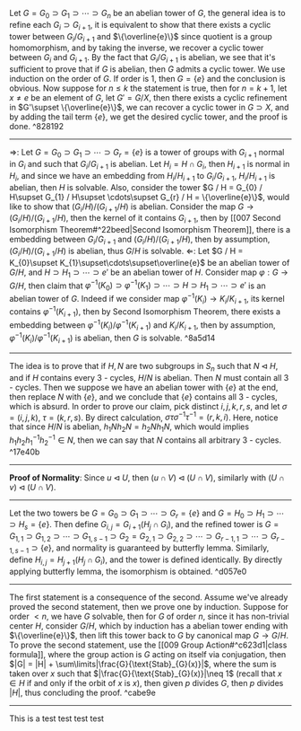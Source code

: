
Let $G = G_{0}\supset G_{1}\supset\cdots\supset G_{n}$ be an abelian tower of $G$, the general idea is to refine each $G_{i}\supset G_{i+1}$, it is equivalent to show that there exists a cyclic tower between $G_{i} / G_{i+1}$ and $\{\overline{e}\}$ since quotient is a group homomorphism, and by taking the inverse, we recover a cyclic tower between $G_{i}$ and $G_{i+1}$. By the fact that $G_{i} / G_{i+1}$ is abelian, we see that it's sufficient to prove that if $G$ is abelian, then $G$ admits a cyclic tower.
We use induction on the order of $G$. If order is $1$, then $G = \{e\}$ and the conclusion is obvious. Now suppose for $n\leq k$ the statement is true, then for $n=k+1$, let ${} x\neq e {}$ be an element of $G$, let $G' = G / X$, then there exists a cyclic refinement in $G'\supset \{\overline{e}\}$, we can recover a cyclic tower in $G\supset X$, and by adding the tail term $\{e\}$, we get the desired cyclic tower, and the proof is done. ^828192

---

$\Rightarrow$: Let $G = G_{0}\supset G_{1}\supset\cdots\supset G_{r} = \{e\}$ is a tower of groups with $G_{i+1}$ normal in $G_{i}$ and such that $G_{i} / G_{i+1}$ is abelian. Let $H_{i} = H\cap G_{i}$, then ${} H_{i+1} {}$ is normal in $H_{i}$, and since we have an embedding from $H_{i} / H_{i+1}$ to $G_{i} / G_{i+1}$, $H_{i} / H_{i+1}$ is abelian, then $H$ is solvable. Also, consider the tower $G / H = G_{0} / H\supset G_{1} / H\supset \cdots\supset G_{r} / H = \{\overline{e}\}$, would like to show that $(G_{i} / H) / (G_{i+1}/ H)$ is abelian. Consider the map $G\to (G_{i} / H) / (G_{i+1} / H)$, then the kernel of it contains $G_{i+1}$, then by [[007 Second Isomorphism Theorem#^22beed|Second Isomorphism Theorem]], there is a embedding between $G_{i} / G_{i+1}$ and $(G_{i} / H) / (G_{i+1} / H)$, then by assumption, $(G_{i} / H) / (G_{i+1} / H)$ is abelian, thus $G / H$ is solvable.
$\Leftarrow$: Let $G / H = K_{0}\supset K_{1}\supset\cdots\supset\overline{e}$ be an abelian tower of $G / H$, and $H\supset H_{1}\supset\cdots\supset e'$ be an abelian tower of $H$. Consider map $\varphi: G\to G / H$, then claim that $\varphi^{-1}(K_{0})\supset\varphi^{-1}(K_{1})\supset\cdots\supset H\supset H_{1}\supset\cdots\supset e'$ is an abelian tower of $G$. Indeed if we consider map $\varphi^{-1}(K_{i})\to K_{i}/K_{i+1}$, its kernel contains $\varphi^{-1}(K_{i+1})$, then by Second Isomorphism Theorem, there exists a embedding between $\varphi^{-1}(K_{i}) / \varphi^{-1}(K_{i+1})$ and $K_{i} / K_{i+1}$, then by assumption, $\varphi^{-1}(K_{i}) / \varphi^{-1}(K_{i+1})$ is abelian, then $G$ is solvable. ^8a5d14

---

The idea is to prove that if $H,N$ are two subgroups in $S_{n}$ such that $N\lhd H$, and if $H$ contains every $3$ - cycles, $H / N$ is abelian. Then $N$ must contain all $3$ - cycles. Then we suppose we have an abelian tower with $\{e\}$ at the end, then replace $N$ with $\{e\}$, and we conclude that $\{e\}$ contains all $3$ - cycles, which is absurd.
In order to prove our claim, pick distinct $i,j,k,r,s$, and let $\sigma = (i, j, k)$, $\tau = (k, r, s)$. By direct calculation, $\sigma\tau\sigma^{-1}\tau^{-1} = (r, k, i)$. Here, notice that since $H / N$ is abelian, $h_{1}Nh_{2}N = h_{2}Nh_{1}N$, which would implies $h_{1}h_{2}h_{1}^{-1}h_{2}^{-1}\in N$, then we can say that $N$ contains all arbitrary $3$ - cycles. ^17e40b

---

**Proof of Normality**: Since $u\lhd U$, then ${} (u\cap V)\lhd (U\cap V) {}$, similarly with $(U\cap v)\lhd (U\cap V)$. 

---

Let the two towers be ${} G = G_{0}\supset G_{1}\supset\cdots\supset G_{r} = \{e\} {}$ and ${} G = H_{0}\supset H_{1}\supset\cdots\supset H_{s} = \{e\} {}$. Then define ${} G_{i,j} = G_{i+1}(H_{j}\cap G_{i}) {}$, and the refined tower is $G = G_{1,1}\supset G_{1,2}\supset\cdots\supset G_{1,s-1}\supset G_{2}=G_{2,1}\supset G_{2, 2}\supset\cdots\supset G_{r-1, 1}\supset\cdots\supset G_{r-1, s-1}\supset \{e\}$, and normality is guaranteed by butterfly lemma. Similarly, define $H_{i, j} = H_{j+1}(H_{j}\cap G_{i})$, and the tower is defined identically. By directly applying butterfly lemma, the isomorphism is obtained. ^d057e0

---

The first statement is a consequence of the second. Assume we've already proved the second statement, then we prove one by induction. Suppose for order $< n$, we have $G$ solvable, then for $G$ of order $n$, since it has non-trivial center $H$, consider $G / H$, which by induction has a abelian tower ending with $\{\overline{e}\}$, then lift this tower back to $G$ by canonical map $G\to G / H$.
To prove the second statement, use the [[009 Group Action#^c623d1|class formula]], where the group action is $G$ acting on itself via conjugation, then $|G| = |H| + \sum\limits|\frac{G}{\text{Stab}_{G}(x)}|$, where the sum is taken over $x$ such that $|\frac{G}{\text{Stab}_{G}(x)}|\neq 1$ (recall that $x\in H$ if and only if the orbit of $x$ is $x$), then given $p$ divides $G$, then $p$ divides $|H|$, thus concluding the proof. ^cabe9e

---

This is a test test test test 